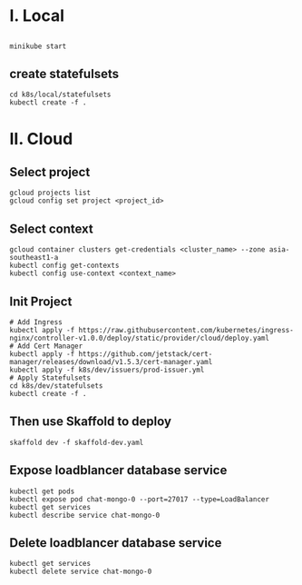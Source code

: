 # I. Local

##

```shell
minikube start
```

## create statefulsets

```shell
cd k8s/local/statefulsets
kubectl create -f .
```

# II. Cloud

## Select project

```shell
gcloud projects list
gcloud config set project <project_id>
```

## Select context

```shell
gcloud container clusters get-credentials <cluster_name> --zone asia-southeast1-a
kubectl config get-contexts
kubectl config use-context <context_name>
```

## Init Project

```shell
# Add Ingress
kubectl apply -f https://raw.githubusercontent.com/kubernetes/ingress-nginx/controller-v1.0.0/deploy/static/provider/cloud/deploy.yaml
# Add Cert Manager
kubectl apply -f https://github.com/jetstack/cert-manager/releases/download/v1.5.3/cert-manager.yaml
kubectl apply -f k8s/dev/issuers/prod-issuer.yml
# Apply Statefulsets
cd k8s/dev/statefulsets
kubectl create -f .
```

## Then use Skaffold to deploy

```shell
skaffold dev -f skaffold-dev.yaml
```

## Expose loadblancer database service

```shell
kubectl get pods
kubectl expose pod chat-mongo-0 --port=27017 --type=LoadBalancer
kubectl get services
kubectl describe service chat-mongo-0
```

## Delete loadblancer database service

```shell
kubectl get services
kubectl delete service chat-mongo-0
```
